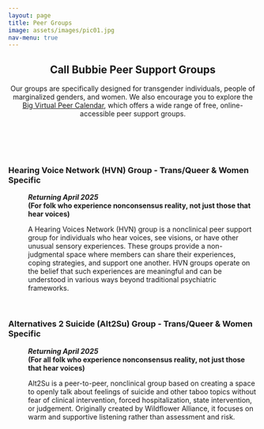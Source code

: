 ```yaml
---
layout: page
title: Peer Groups
image: assets/images/pic01.jpg
nav-menu: true
---
```


<!-- Main -->
<div id="main" class="alt" style="max-width: 800px;margin:auto;">

<!-- One -->
<section id="one">
	<div class="inner">
		<header class="major">
			<h1>Call Bubbie Peer Support Groups</h1>
			<p>Our groups are specifically designed for transgender individuals, people of marginalized genders, and women. We also encourage you to explore the <a href="https://thebigpeercalendar.org/" target="_blank">Big Virtual Peer Calendar</a>, which offers a wide range of free, online-accessible peer support groups.</p>
		</header>



<dl>
	<dt><br /><h3>Hearing Voice Network (HVN) Group - Trans/Queer & Women Specific </h3></dt>
	<dd>
		<p><b><i>Returning April 2025</i><br />
		(For folk who experience nonconsensus reality, not just those that hear voices)</b></p>
		<p>A Hearing Voices Network (HVN) group is a nonclinical peer support group for individuals who hear voices, see visions, or have other unusual sensory experiences. These groups provide a non-judgmental space where members can share their experiences, coping strategies, and support one another. HVN groups operate on the belief that such experiences are meaningful and can be understood in various ways beyond traditional psychiatric frameworks.</p>
	</dd>
</dl>

<dl>
	<dt><br /><h3>Alternatives 2 Suicide (Alt2Su) Group - Trans/Queer & Women Specific</h3></dt>
	<dd>
		<p><b><i>Returning April 2025</i><br />
		(For all folk who experience nonconsensus reality, not just those that hear voices)</b></p>
		<p>Alt2Su is a peer-to-peer, nonclinical group based on creating a space to openly talk about feelings of suicide and other taboo topics without fear of clinical intervention, forced hospitalization, state intervention, or judgement. Originally created by Wildflower Alliance, it focuses on warm and supportive listening rather than assessment and risk.</p>
	</dd>
</dl>

</div>
</section>

</div>
